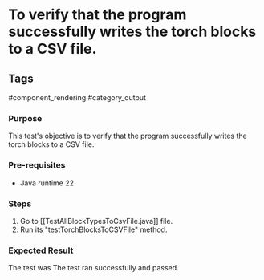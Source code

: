 # To verify that the program successfully writes the torch blocks to a CSV file.

## Tags
#component_rendering #category_output

### Purpose
This test's objective is to verify that the program successfully writes the torch blocks to a CSV file.

### Pre-requisites
- Java runtime 22


### Steps
1.  Go to [[TestAllBlockTypesToCsvFile.java]] file.
2. Run its "testTorchBlocksToCSVFile" method.

### Expected Result
The test was The test ran successfully and passed.